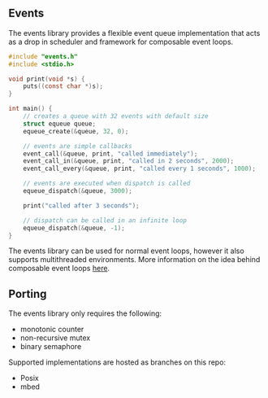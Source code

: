## Events ##

The events library provides a flexible event queue implementation
that acts as a drop in scheduler and framework for composable event
loops.

``` c
#include "events.h"
#include <stdio.h>

void print(void *s) {
    puts((const char *)s);
}

int main() {
    // creates a queue with 32 events with default size
    struct equeue queue;
    equeue_create(&queue, 32, 0);

    // events are simple callbacks
    event_call(&queue, print, "called immediately");
    event_call_in(&queue, print, "called in 2 seconds", 2000);
    event_call_every(&queue, print, "called every 1 seconds", 1000);

    // events are executed when dispatch is called
    equeue_dispatch(&queue, 3000);

    print("called after 3 seconds");

    // dispatch can be called in an infinite loop
    equeue_dispatch(&queue, -1);
}
```

The events library can be used for normal event loops, however it also
supports multithreaded environments. More information on the idea
behind composable event loops 
[here](https://gist.github.com/geky/4969d940f1bd5596bdc10e79093e2553).

## Porting ##

The events library only requires the following:
- monotonic counter
- non-recursive mutex
- binary semaphore

Supported implementations are hosted as branches on this repo:
- Posix
- mbed
